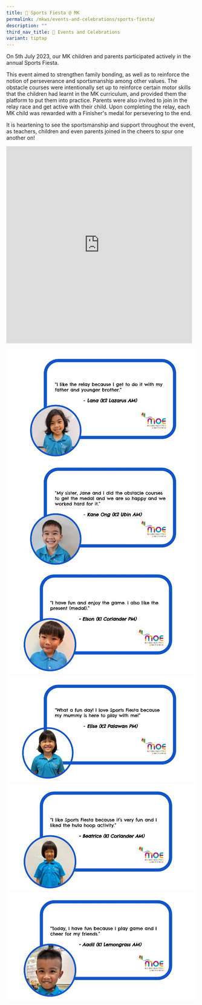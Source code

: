 ```yaml
---
title: 🏅 Sports Fiesta @ MK
permalink: /mkws/events-and-celebrations/sports-fiesta/
description: ""
third_nav_title: 🎉 Events and Celebrations
variant: tiptap
---
```

On 5th July 2023, our MK children and parents participated actively in the annual Sports Fiesta.

This event aimed to strengthen family bonding, as well as to reinforce the notion of perseverance and sportsmanship among other values. The obstacle courses were intentionally set up to reinforce certain motor skills that the children had learnt in the MK curriculum, and provided them the platform to put them into practice. Parents were also invited to join in the relay race and get active with their child. Upon completing the relay, each MK child was rewarded with a Finisher's medal for persevering to the end.

It is heartening to see the sportsmanship and support throughout the event, as teachers, children and even parents joined in the cheers to spur one another on!

<iframe src="https://docs.google.com/presentation/d/e/2PACX-1vSlk7pOwJBv50Y1jA91iOoM9Q0_l7RoK6Yntg1MtpPil9RZfSn1QgmGLyAMkQQT0bWQB9Vz8a_kFGfj/embed?start=true&amp;loop=true&amp;delayms=3000" frameborder="0" width="491" height="520" allowfullscreen="true"></iframe>

![](/images/MK/Event%20Reflections/Sports%20Fiesta%202023/reflection%20for%20ws%20website%20(sports%20fiesta%202023)%20(6).jpg)
![](/images/MK/Event%20Reflections/Sports%20Fiesta%202023/reflection%20for%20ws%20website%20(sports%20fiesta%202023)(1).jpg)
![](/images/MK/Event%20Reflections/Sports%20Fiesta%202023/reflection%20for%20ws%20website%20(sports%20fiesta%202023)(2).jpg)
![](/images/MK/Event%20Reflections/Sports%20Fiesta%202023/reflection%20for%20ws%20website%20(sports%20fiesta%202023)(3).jpg)
![](/images/MK/Event%20Reflections/Sports%20Fiesta%202023/reflection%20for%20ws%20website%20(sports%20fiesta%202023)(4).jpg)
![](/images/MK/Event%20Reflections/Sports%20Fiesta%202023/reflection%20for%20ws%20website%20(sports%20fiesta%202023)(5).jpg)